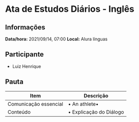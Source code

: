 # Ata de Estudos Diários - Inglês

## Informações

**Data/hora:** 2021/09/14, 07:00
**Local:** Alura línguas <br>

## Participante

- Luiz Henrique

## Pauta

| Item                  | Descrição                    |
| --------------------- | ---------------------------- |
| Comunicação essencial | • An athlete• <br>           |
| Conteúdo              | • Explicação do Diálogo <br> |
